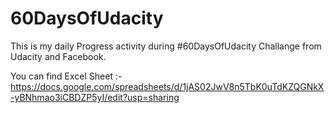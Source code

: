 # 60DaysOfUdacity
This is my daily Progress activity during #60DaysOfUdacity Challange from Udacity and Facebook. 

You can find Excel Sheet :- https://docs.google.com/spreadsheets/d/1jAS02JwV8n5TbK0uTdKZQGNkX-yBNhmao3iCBDZP5yI/edit?usp=sharing
